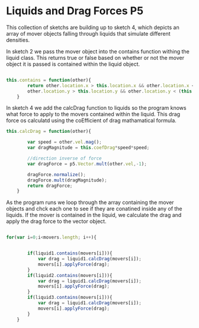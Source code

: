 # Liquids and Drag Forces P5

This collection of sketchs are building up to sketch 4, which depicts an array of mover objects falling through liquids that simulate different densities. 

In sketch 2 we pass the mover object into the contains function withing the liquid class. This returns true or false based on whether or not the mover object it is passed is contained within the liquid object.
```js

this.contains = function(other){
		return other.location.x > this.location.x && other.location.x < (this.location.x + this.width) &&
		other.location.y > this.location.y && other.location.y < (this.location.y + this.height)
	}

```
In sketch 4 we add the calcDrag function to liquids so the program knows what force to apply to the movers contained within the liquid. This drag force os calculatd using the coEfficient of drag mathamatical formula.

```js
this.calcDrag = function(other){

		var speed = other.vel.mag();
		var dragMagnitude = this.coefDrag*speed*speed;

		//direction inverse of force
		var dragForce = p5.Vector.mult(other.vel,-1);

		dragForce.normalize();
		dragForce.mult(dragMagnitude);
		return dragForce;
	}

```
As the program runs we loop through the array containing the mover objects and chck each one to see if they are conatined inside any of the liquids. If the mover is contained in the liquid, we calculate the drag and apply the drag force to the vector object.

```js

for(var i=0;i<movers.length; i++){


		if(liquid1.contains(movers[i])){
			var drag = liquid1.calcDrag(movers[i]);
			movers[i].applyForce(drag);
		}
		if(liquid2.contains(movers[i])){
			var drag = liquid1.calcDrag(movers[i]);
			movers[i].applyForce(drag);
		}
		if(liquid3.contains(movers[i])){
			var drag = liquid1.calcDrag(movers[i]);
			movers[i].applyForce(drag);
		}
	}
```